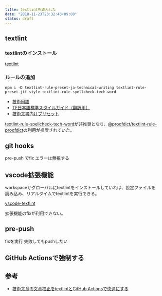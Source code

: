 ```yaml
---
title: textlintを導入した
date: "2018-11-23T23:32:43+09:00"
status: draft
---
```


## textlint

### textlintのインストール

[textlint](https://github.com/textlint/textlint)

### ルールの追加

```shell
npm i -D textlint-rule-preset-ja-technical-writing textlint-rule-preset-jtf-style textlint-rule-spellcheck-tech-word
```

- [技術用語](https://github.com/azu/textlint-rule-spellcheck-tech-word)
- [TF日本語標準スタイルガイド（翻訳用）](https://github.com/textlint-ja/textlint-rule-preset-JTF-style)
- [技術文書向けプリセット](https://github.com/textlint-ja/textlint-rule-preset-ja-technical-writing)

[textlint-rule-spellcheck-tech-word](https://github.com/azu/textlint-rule-spellcheck-tech-word)が非推奨となり、[@proofdict/textlint-rule-proofdict](https://github.com/proofdict/proofdict/tree/master/packages/%40proofdict/textlint-rule-proofdict)の利用が推奨されていた。

## git hooks

pre-push でfix
エラーは無視する

## vscode拡張機能

workspaceかグローバルにtextlintをインストールしていれば、設定ファイルを読み込み、リアルタイムでtextlintを実行できる。

[vscode-textlint](https://marketplace.visualstudio.com/items?itemName=taichi.vscode-textlint)

拡張機能のfixが利用できない。

## pre-push

fixを実行
失敗してもpushしたい

## GitHub Actionsで強制する

## 参考

- [技術文章の文章校正をtextlintとGitHub Actionsで快適にする](https://ponzmild.hatenablog.com/entry/2020/08/23/135152)
